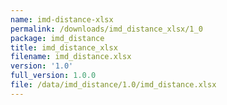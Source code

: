 ```yaml
---
name: imd-distance-xlsx
permalink: /downloads/imd_distance_xlsx/1_0
package: imd_distance
title: imd_distance_xlsx
filename: imd_distance.xlsx
version: '1.0'
full_version: 1.0.0
file: /data/imd_distance/1.0/imd_distance.xlsx
---
```

